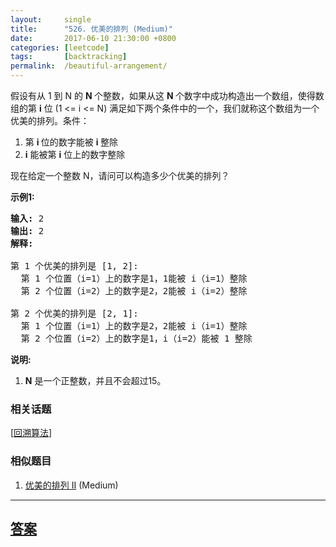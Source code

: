 ```yaml
---
layout:     single
title:      "526. 优美的排列 (Medium)"
date:       2017-06-10 21:30:00 +0800
categories: [leetcode]
tags:       [backtracking]
permalink:  /beautiful-arrangement/
---
```


<p>假设有从 1 到 N 的&nbsp;<strong>N&nbsp;</strong>个整数，如果从这&nbsp;<strong>N&nbsp;</strong>个数字中成功构造出一个数组，使得数组的第 <strong>i</strong>&nbsp;位 (1 &lt;= i &lt;= N) 满足如下两个条件中的一个，我们就称这个数组为一个优美的排列。条件：</p>

<ol>
	<li>第&nbsp;<strong>i&nbsp;</strong>位的数字能被&nbsp;<strong>i&nbsp;</strong>整除</li>
	<li><strong>i</strong> 能被第 <strong>i</strong> 位上的数字整除</li>
</ol>

<p>现在给定一个整数 N，请问可以构造多少个优美的排列？</p>

<p><strong>示例1:</strong></p>

<pre>
<strong>输入:</strong> 2
<strong>输出:</strong> 2
<strong>解释:</strong> 

第 1 个优美的排列是 [1, 2]:
  第 1 个位置（i=1）上的数字是1，1能被 i（i=1）整除
  第 2 个位置（i=2）上的数字是2，2能被 i（i=2）整除

第 2 个优美的排列是 [2, 1]:
  第 1 个位置（i=1）上的数字是2，2能被 i（i=1）整除
  第 2 个位置（i=2）上的数字是1，i（i=2）能被 1 整除
</pre>

<p><strong>说明:</strong></p>

<ol>
	<li><strong>N</strong> 是一个正整数，并且不会超过15。</li>
</ol>

### 相关话题
  [[回溯算法](https://github.com/openset/leetcode/tree/master/tag/backtracking/README.md)]

### 相似题目
  1. [优美的排列 II](/beautiful-arrangement-ii) (Medium)

---

## [答案](https://github.com/openset/leetcode/tree/master/problems/beautiful-arrangement)
